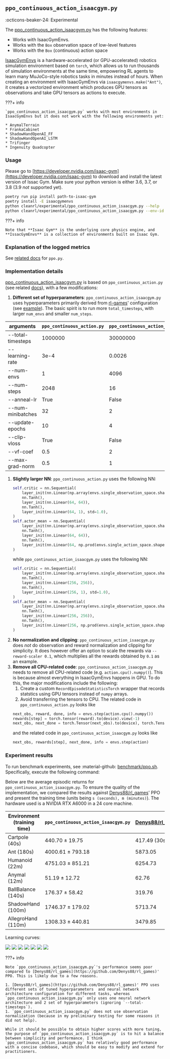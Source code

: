 <!--
 SPDX-FileCopyrightText: Copyright (c) 2022 NVIDIA CORPORATION & AFFILIATES. All rights reserved.
 SPDX-License-Identifier: MIT

 Permission is hereby granted, free of charge, to any person obtaining a
 copy of this software and associated documentation files (the "Software"),
 to deal in the Software without restriction, including without limitation
 the rights to use, copy, modify, merge, publish, distribute, sublicense,
 and/or sell copies of the Software, and to permit persons to whom the
 Software is furnished to do so, subject to the following conditions:

 The above copyright notice and this permission notice shall be included in
 all copies or substantial portions of the Software.

 THE SOFTWARE IS PROVIDED "AS IS", WITHOUT WARRANTY OF ANY KIND, EXPRESS OR
 IMPLIED, INCLUDING BUT NOT LIMITED TO THE WARRANTIES OF MERCHANTABILITY,
 FITNESS FOR A PARTICULAR PURPOSE AND NONINFRINGEMENT. IN NO EVENT SHALL
 THE AUTHORS OR COPYRIGHT HOLDERS BE LIABLE FOR ANY CLAIM, DAMAGES OR OTHER
 LIABILITY, WHETHER IN AN ACTION OF CONTRACT, TORT OR OTHERWISE, ARISING
 FROM, OUT OF OR IN CONNECTION WITH THE SOFTWARE OR THE USE OR OTHER
 DEALINGS IN THE SOFTWARE.
-->

## `ppo_continuous_action_isaacgym.py`

:octicons-beaker-24: Experimental

The [ppo_continuous_action_isaacgym.py](https://github.com/vwxyzjn/cleanrl/blob/master/cleanrl/experimental/ppo_continuous_action_isaacgym.py) has the following features:

- Works with IsaacGymEnvs.
- Works with the `Box` observation space of low-level features
- Works with the `Box` (continuous) action space

[IsaacGymEnvs](https://github.com/NVIDIA-Omniverse/IsaacGymEnvs) is a hardware-accelerated (or GPU-accelerated) robotics simulation environment based on `torch`, which allows us to run thousands of simulation environments at the same time, empowering RL agents to learn many MuJoCo-style robotics tasks in minutes instead of hours. When creating an environment with IsaacGymEnvs via `isaacgymenvs.make("Ant")`, it creates a vectorized environment which produces GPU tensors as observations and take GPU tensors as actions to execute.

???+ info

    `ppo_continuous_action_isaacgym.py` works with most environments in IsaacGymEnvs but it does not work with the following environments yet:

    * AnymalTerrain
    * FrankaCabinet
    * ShadowHandOpenAI_FF
    * ShadowHandOpenAI_LSTM
    * Trifinger
    * Ingenuity Quadcopter

### Usage

Please go to [https://developer.nvidia.com/isaac-gym](https://developer.nvidia.com/isaac-gym) to download and install the latest version of Issac Gym. Make sure your python version is either 3.6, 3.7, or 3.8 (3.9 _not_ supported yet).

```bash
poetry run pip install path-to-isaac-gym
poetry install -E isaacgymenvs
python cleanrl/experimental/ppo_continuous_action_isaacgym.py --help
python cleanrl/experimental/ppo_continuous_action_isaacgym.py --env-id Ant
```

???+ info

    Note that **Isaac Gym** is the underlying core physics engine, and **IssacGymEnvs** is a collection of environments built on Isaac Gym.

### Explanation of the logged metrics

See [related docs](/rl-algorithms/ppo/#explanation-of-the-logged-metrics) for `ppo.py`.

### Implementation details

[ppo_continuous_action_isaacgym.py](https://github.com/vwxyzjn/cleanrl/blob/master/cleanrl/experimental/ppo_continuous_action_isaacgym.py) is based on `ppo_continuous_action.py` (see related [docs](/rl-algorithms/ppo/#ppo_continuous_actionpy)), with a few modifications:

1. **Different set of hyperparameters**: `ppo_continuous_action_isaacgym.py` uses hyperparameters primarily derived from [rl-games](https://github.com/Denys88/rl_games)' configuration (see [example](https://github.com/NVIDIA-Omniverse/IsaacGymEnvs/blob/main/isaacgymenvs/cfg/train/AntPPO.yaml)). The basic spirit is to run more `total_timesteps`, with larger `num_envs` and smaller `num_steps`.

| arguments         | `ppo_continuous_action.py` | `ppo_continuous_action_isaacgym.py` |
| ----------------- | -------------------------- | ----------------------------------- |
| --total-timesteps | 1000000                    | 30000000                            |
| --learning-rate   | 3e-4                       | 0.0026                              |
| --num-envs        | 1                          | 4096                                |
| --num-steps       | 2048                       | 16                                  |
| --anneal-lr       | True                       | False                               |
| --num-minibatches | 32                         | 2                                   |
| --update-epochs   | 10                         | 4                                   |
| --clip-vloss      | True                       | False                               |
| --vf-coef         | 0.5                        | 2                                   |
| --max-grad-norm   | 0.5                        | 1                                   |

1. **Slightly larger NN**: `ppo_continuous_action.py` uses the following NN:
   ```python
   self.critic = nn.Sequential(
       layer_init(nn.Linear(np.array(envs.single_observation_space.shape).prod(), 64)),
       nn.Tanh(),
       layer_init(nn.Linear(64, 64)),
       nn.Tanh(),
       layer_init(nn.Linear(64, 1), std=1.0),
   )
   self.actor_mean = nn.Sequential(
       layer_init(nn.Linear(np.array(envs.single_observation_space.shape).prod(), 64)),
       nn.Tanh(),
       layer_init(nn.Linear(64, 64)),
       nn.Tanh(),
       layer_init(nn.Linear(64, np.prod(envs.single_action_space.shape)), std=0.01),
   )
   ```
   while `ppo_continuous_action_isaacgym.py` uses the following NN:
   ```python
   self.critic = nn.Sequential(
       layer_init(nn.Linear(np.array(envs.single_observation_space.shape).prod(), 256)),
       nn.Tanh(),
       layer_init(nn.Linear(256, 256)),
       nn.Tanh(),
       layer_init(nn.Linear(256, 1), std=1.0),
   )
   self.actor_mean = nn.Sequential(
       layer_init(nn.Linear(np.array(envs.single_observation_space.shape).prod(), 256)),
       nn.Tanh(),
       layer_init(nn.Linear(256, 256)),
       nn.Tanh(),
       layer_init(nn.Linear(256, np.prod(envs.single_action_space.shape)), std=0.01),
   )
   ```
1. **No normalization and clipping**: `ppo_continuous_action_isaacgym.py` does _not_ do observation and reward normalization and clipping for simplicity. It does however offer an option to scale the rewards via `--reward-scaler 0.1`, which multiplies all the rewards obtained by `0.1` as an example.
1. **Remove all CPU-related code**: `ppo_continuous_action_isaacgym.py` needs to remove all CPU-related code (e.g. `action.cpu().numpy()`). This is because almost everything in IsaacGymEnvs happens in GPU. To do this, the major modifications include the following:
   1. Create a custom `RecordEpisodeStatisticsTorch` wrapper that records statstics using GPU tensors instead of `numpy` arrays.
   1. Avoid transferring the tensors to CPU. The related code in `ppo_continuous_action.py` looks like
   ```python
   next_obs, reward, done, info = envs.step(action.cpu().numpy())
   rewards[step] = torch.tensor(reward).to(device).view(-1)
   next_obs, next_done = torch.Tensor(next_obs).to(device), torch.Tensor(done).to(device)
   ```
   and the related code in `ppo_continuous_action_isaacgym.py` looks like
   ```python
   next_obs, rewards[step], next_done, info = envs.step(action)
   ```

### Experiment results

To run benchmark experiments, see :material-github: [benchmark/ppo.sh](https://github.com/vwxyzjn/cleanrl/blob/master/benchmark/ppo.sh). Specifically, execute the following command:

<script src="https://emgithub.com/embed.js?target=https%3A%2F%2Fgithub.com%2Fvwxyzjn%2Fcleanrl%2Fblob%2F5184afc2b7d5032b56e6689175a17b7bad172771%2Fbenchmark%2Fppo.sh%23L32-L38&style=github&showBorder=on&showLineNumbers=on&showFileMeta=on&showCopy=on"></script>

Below are the average episodic returns for `ppo_continuous_action_isaacgym.py`. To ensure the quality of the implementation, we compared the results against [Denys88/rl_games](https://github.com/Denys88/rl_games)' PPO and present the training time (units being `s (seconds), m (minutes)`). The hardware used is a NVIDIA RTX A6000 in a 24 core machine.

| Environment (training time) | `ppo_continuous_action_isaacgym.py` | [Denys88/rl_games](https://github.com/Denys88/rl_games) |
| --------------------------- | ----------------------------------- | ------------------------------------------------------- |
| Cartpole (40s)              | 440.70 ± 19.75                      | 417.49 (30s)                                            |
| Ant (180s)                  | 4000.61 ± 793.18                    | 5873.05                                                 |
| Humanoid (22m)              | 4751.03 ± 851.21                    | 6254.73                                                 |
| Anymal (12m)                | 51.19 ± 12.72                       | 62.76                                                   |
| BallBalance (140s)          | 176.37 ± 58.42                      | 319.76                                                  |
| ShadowHand (100m)           | 1746.37 ± 179.02                    | 5713.74                                                 |
| AllegroHand (110m)          | 1308.33 ± 440.81                    | 3479.85                                                 |

Learning curves:

<div class="grid-container">
<img src="../ppo/isaacgymenvs/Cartpole.png">
<img src="../ppo/isaacgymenvs/Ant.png">
<img src="../ppo/isaacgymenvs/Humanoid.png">
<img src="../ppo/isaacgymenvs/BallBalance.png">
<img src="../ppo/isaacgymenvs/Anymal.png">
<img src="../ppo/isaacgymenvs/AllegroHand.png">
<img src="../ppo/isaacgymenvs/ShadowHand.png">
</div>

???+ info

    Note `ppo_continuous_action_isaacgym.py`'s performance seems poor compared to [Denys88/rl_games](https://github.com/Denys88/rl_games)' PPO. This is likely due to a few reasons.

    1. [Denys88/rl_games](https://github.com/Denys88/rl_games)' PPO uses different sets of tuned hyperparameters  and neural network architecture configuration for different tasks, whereas `ppo_continuous_action_isaacgym.py` only uses one neural network architecture and 2 set of hyperparameters (ignoring `--total-timesteps`).
    1. `ppo_continuous_action_isaacgym.py` does not use observation normalization (because in my preliminary testing for some reasons it did not help).

    While it should be possible to obtain higher scores with more tuning, the purpose of `ppo_continuous_action_isaacgym.py` is to hit a balance between simplicity and performance. I think `ppo_continuous_action_isaacgym.py` has relatively good performance with a concise codebase, which should be easy to modify and extend for practitioners.

<!-- Tracked experiments and game play videos:


Not available yet. -->
